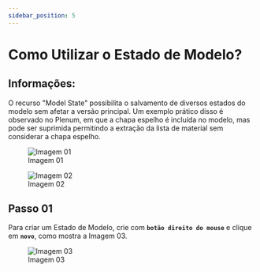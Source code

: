 ```yaml
---
sidebar_position: 5
---
```


# Como Utilizar o Estado de Modelo?

## Informações:

O recurso "Model State" possibilita o salvamento de diversos estados do modelo sem afetar a versão principal. Um exemplo prático disso é observado no Plenum, em que a chapa espelho é incluída no modelo, mas pode ser suprimida permitindo a extração da lista de material sem considerar a chapa espelho.

<figure>
    <img src="/img/inventor/ilogic/como-utilizar-o-estado-de-modelo/img01.png" alt="Imagem 01" />
    <figcaption>Imagem 01</figcaption>
</figure>

<figure>
    <img src="/img/inventor/ilogic/como-utilizar-o-estado-de-modelo/img02.png" alt="Imagem 02" />
    <figcaption>Imagem 02</figcaption>
</figure>

## Passo 01
Para criar um Estado de Modelo, crie com **``botão direito do mouse``** e clique em **``novo``**, como mostra a Imagem 03.

<figure>
    <img src="/img/inventor/ilogic/como-utilizar-o-estado-de-modelo/img03.png" alt="Imagem 03" />
    <figcaption>Imagem 03</figcaption>
</figure>